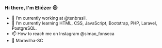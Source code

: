 ### Hi there, I'm Eliézer 😃


- 💼 I’m currently working at @tenbrasil.
- 📕 I’m currently learning HTML, CSS, JavaScript, Bootstrap, PHP, Laravel, PostgreSQL.
- 📫 How to reach me on Instagram @simao_fonseca
- 📍 Maravilha-SC

